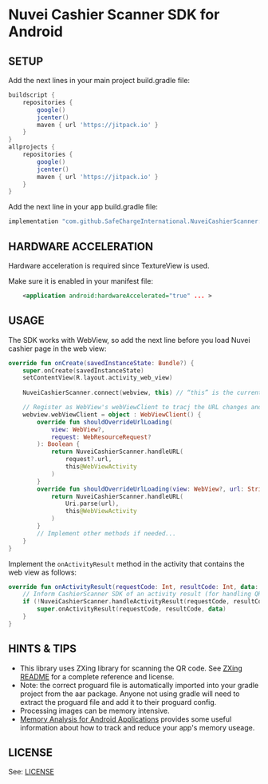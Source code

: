 Nuvei Cashier Scanner SDK for Android
==========================================

SETUP
------------
Add the next lines in your main project build.gradle file:
```gradle
buildscript {
    repositories {
        google()
        jcenter()
        maven { url 'https://jitpack.io' }
    }
}
allprojects {
    repositories {
        google()
        jcenter()
        maven { url 'https://jitpack.io' }
    }
}
```

Add the next line in your app build.gradle file:
```gradle
implementation "com.github.SafeChargeInternational.NuveiCashierScanner:CashierScanner:1.0.6"
```

HARDWARE ACCELERATION
------------
Hardware acceleration is required since TextureView is used.

Make sure it is enabled in your manifest file:

```xml
    <application android:hardwareAccelerated="true" ... >
```

USAGE
------------
The SDK works with WebView, so add the next line before you load Nuvei cashier page in the web view:
```kotlin
override fun onCreate(savedInstanceState: Bundle?) {
    super.onCreate(savedInstanceState)
    setContentView(R.layout.activity_web_view)
    
    NuveiCashierScanner.connect(webview, this) // “this” is the current activity

    // Register as WebView's webViewClient to tracj the URL changes and inform the CashierScanner SDK
    webview.webViewClient = object : WebViewClient() {
        override fun shouldOverrideUrlLoading(
            view: WebView?,
            request: WebResourceRequest?
        ): Boolean {
            return NuveiCashierScanner.handleURL(
                request?.url,
                this@WebViewActivity
            )
        }
        override fun shouldOverrideUrlLoading(view: WebView?, url: String?): Boolean {
            return NuveiCashierScanner.handleURL(
                Uri.parse(url),
                this@WebViewActivity
            )
        }
        // Implement other methods if needed...
    }
}
```

Implement the `onActivityResult` method in the activity that contains the web view as follows:
```kotlin
override fun onActivityResult(requestCode: Int, resultCode: Int, data: Intent?) {
    // Inform CashierScanner SDK of an activity result (for handling QR scanner result)
    if (!NuveiCashierScanner.handleActivityResult(requestCode, resultCode, data)) {
        super.onActivityResult(requestCode, resultCode, data)
    }
}
```

HINTS & TIPS
------------
* This library uses ZXing library for scanning the QR code. See [ZXing README](https://github.com/journeyapps/zxing-android-embedded) for a complete reference and license.
* Note: the correct proguard file is automatically imported into your gradle project from the aar package. Anyone not using gradle will need to extract the proguard file and add it to their proguard config.
* Processing images can be memory intensive.
* [Memory Analysis for Android Applications](https://android-developers.blogspot.com/2011/03/memory-analysis-for-android.html) provides some useful information about how to track and reduce your app's memory useage.

LICENSE
------------
See: [LICENSE](https://github.com/SafeChargeInternational/NuveiCashierScanner/blob/master/LICENSE.md)

